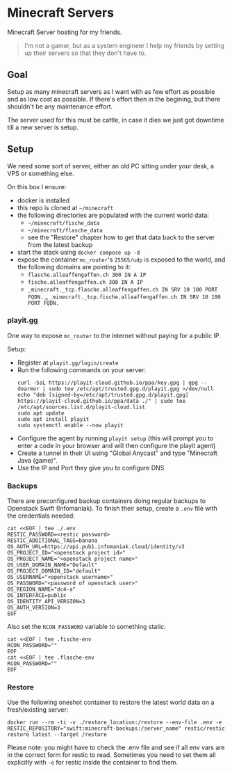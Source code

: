 # Minecraft Servers

Minecraft Server hosting for my friends.

> I'm not a gamer, but as a system engineer I help my friends by setting up their servers so that they don't have to.

## Goal

Setup as many minecraft servers as I want with as few effort as possible and as low cost as possible. If there's effort then in the begining, but there shouldn't be any maintenance effort.

The server used for this must be cattle, in case it dies we just got downtime till a new server is setup.

## Setup

We need some sort of server, either an old PC sitting under your desk, a VPS or something else.

On this box I ensure:
- docker is installed
- this repo is cloned at `~/minecraft`
- the following directories are populated with the current world data:
  - `~/minecraft/fische_data`
  - `~/minecraft/flasche_data`
  - see the "Restore" chapter how to get that data back to the server from the latest backup
- start the stack using `docker compose up -d`
- expose the container `mc_router`'s `25565/udp` is exposed to the world, and the following domains are pointing to it:
  - `flasche.alleaffengaffen.ch 300 IN A IP`
  - `fische.alleaffengaffen.ch 300 IN A IP`
  - `_minecraft._tcp.flasche.alleaffengaffen.ch IN SRV 10 100 PORT FQDN.`
  _ `_minecraft._tcp.fische.alleaffengaffen.ch IN SRV 10 100 PORT FQDN.`

### playit.gg

One way to expose `mc_router` to the internet without paying for a public IP.

Setup:
- Register at `playit.gg/login/create`
- Run the following commands on your server:
  ```console
  curl -SsL https://playit-cloud.github.io/ppa/key.gpg | gpg --dearmor | sudo tee /etc/apt/trusted.gpg.d/playit.gpg >/dev/null
  echo "deb [signed-by=/etc/apt/trusted.gpg.d/playit.gpg] https://playit-cloud.github.io/ppa/data ./" | sudo tee /etc/apt/sources.list.d/playit-cloud.list
  sudo apt update
  sudo apt install playit
  sudo systemctl enable --now playit
  ```
- Configure the agent by running `playit setup` (this will prompt you to enter a code in your browser and will then configure the playit agent) 
- Create a tunnel in their UI using "Global Anycast" and type "Minecraft Java (game)".
- Use the IP and Port they give you to configure DNS

### Backups

There are preconfigured backup containers doing regular backups to Openstack Swift (Infomaniak). To finish their setup, create a `.env` file with the credentials needed:

```console
cat <<EOF | tee ./.env
RESTIC_PASSWORD=<restic password>
RESTIC_ADDITIONAL_TAGS=banana
OS_AUTH_URL=https://api.pub1.infomaniak.cloud/identity/v3
OS_PROJECT_ID="<openstack project id>"
OS_PROJECT_NAME="<openstack project name>"
OS_USER_DOMAIN_NAME="Default"
OS_PROJECT_DOMAIN_ID="default"
OS_USERNAME="<openstack username>"
OS_PASSWORD="<password of openstack user>"
OS_REGION_NAME="dc4-a"
OS_INTERFACE=public
OS_IDENTITY_API_VERSION=3
OS_AUTH_VERSION=3
EOF
```

Also set the `RCON_PASSWORD` variable to something static:

```console
cat <<EOF | tee .fische-env 
RCON_PASSWORD=""
EOF
cat <<EOF | tee .flasche-env 
RCON_PASSWORD=""
EOF
``` 

### Restore

Use the following oneshot container to restore the latest world data on a fresh/existing server:
```console
docker run --rm -ti -v ./restore_location:/restore --env-file .env -e RESTIC_REPOSITORY="swift:minecraft-backups:/server_name" restic/restic restore latest --target /restore
```

Please note: you might have to check the .env file and see if all env vars are in the correct form for restic to read. Sometimes you need to set them all explicitly with `-e` for restic inside the container to find them.
